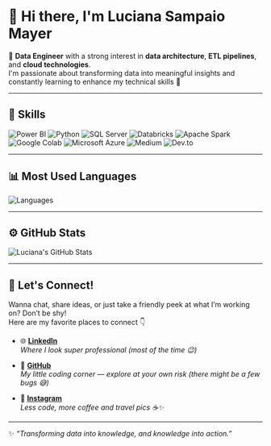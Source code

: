 # 👋 Hi there, I'm Luciana Sampaio Mayer

💾 **Data Engineer** with a strong interest in **data architecture**, **ETL pipelines**, and **cloud technologies**.  
I'm passionate about transforming data into meaningful insights and constantly learning to enhance my technical skills 🚀  

---

## 🧠 Skills

![Power BI](https://img.shields.io/badge/Power_BI-F2C811?style=for-the-badge&logo=powerbi&logoColor=black)
![Python](https://img.shields.io/badge/Python-3776AB?style=for-the-badge&logo=python&logoColor=white)
![SQL Server](https://img.shields.io/badge/Microsoft_SQL_Server-CC2927?style=for-the-badge&logo=microsoftsqlserver&logoColor=white)
![Databricks](https://img.shields.io/badge/Databricks-FF3621?style=for-the-badge&logo=databricks&logoColor=white)
![Apache Spark](https://img.shields.io/badge/Apache_Spark-E25A1C?style=for-the-badge&logo=apachespark&logoColor=white)
![Google Colab](https://img.shields.io/badge/Google_Colab-F9AB00?style=for-the-badge&logo=googlecolab&logoColor=white)
![Microsoft Azure](https://img.shields.io/badge/Microsoft_Azure-0089D6?style=for-the-badge&logo=microsoftazure&logoColor=white)
![Medium](https://img.shields.io/badge/Medium-12100E?style=for-the-badge&logo=medium&logoColor=white)
![Dev.to](https://img.shields.io/badge/Dev.to-0A0A0A?style=for-the-badge&logo=devdotto&logoColor=white)

---

## 📊 Most Used Languages
![Languages](https://github-readme-stats.vercel.app/api/top-langs/?username=luasampaio&layout=compact&theme=radical)

---

## ⚙️ GitHub Stats
![Luciana's GitHub Stats](https://github-readme-stats.vercel.app/api?username=luasampaio&count_private=true&show_icons=true&theme=radical)

---

## 🌟 Let's Connect!

Wanna chat, share ideas, or just take a friendly peek at what I’m working on? Don’t be shy!  
Here are my favorite places to connect 👇  

- 🌐 [**LinkedIn**](https://www.linkedin.com/in/luciana-sampaio/)  
  *Where I look super professional (most of the time 😉)*  

- 🐙 [**GitHub**](https://github.com/luasampaio)  
  *My little coding corner — explore at your own risk (there might be a few bugs 😅)*  

- 📸 [**Instagram**](https://www.instagram.com/luasampaio/)  
  *Less code, more coffee and travel pics ☕✨*  

---

✨ *“Transforming data into knowledge, and knowledge into action.”*  
